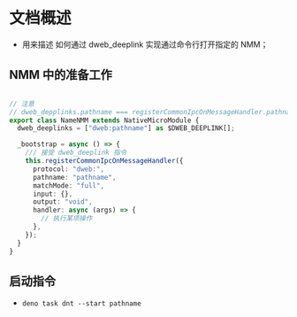 # 文档概述
- 用来描述 如何通过 dweb_deeplink 实现通过命令行打开指定的 NMM；


## NMM 中的准备工作
```ts

// 注意
// dweb_depplinks.pathname === registerCommonIpcOnMessageHandler.pathname
export class NameNMM extends NativeMicroModule {
  dweb_deeplinks = ["dweb:pathname"] as $DWEB_DEEPLINK[];

  _bootstrap = async () => {
    /// 接受 dweb_deeplink 指令
    this.registerCommonIpcOnMessageHandler({
      protocol: "dweb:",
      pathname: "pathname",
      matchMode: "full",
      input: {},
      output: "void",
      handler: async (args) => {
        // 执行某项操作
      },
    });
  }
}
```

## 启动指令
<!-- pathname === dweb_deeplink.pathname -->
- `deno task dnt --start pathname`
